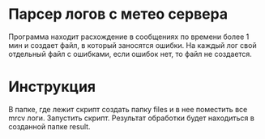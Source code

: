 # Парсер логов с метео сервера

Программа находит расхождение в сообщениях по времени более 1 мин и создает файл, в который заносятся ошибки.
На каждый лог свой отдельный файл с ошибками, если ошибок нет, то файл не создается.

# Инструкция

В папке, где лежит скрипт создать папку files и в нее поместить все mrcv логи.
Запустить скрипт.
Результат обработки будет находиться в созданной папке result.